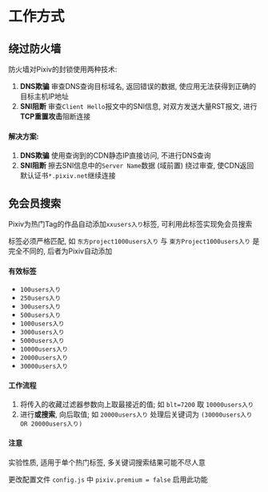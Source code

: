 # 工作方式

## 绕过防火墙

防火墙对Pixiv的封锁使用两种技术:

1. **DNS欺骗** 审查DNS查询目标域名, 返回错误的数据, 使应用无法获得到正确的目标主机IP地址
2. **SNI阻断** 审查`Client Hello`报文中的SNI信息, 对双方发送大量RST报文, 进行**TCP重置攻击**阻断连接

#### 解决方案:

1. **DNS欺骗** 使用查询到的CDN静态IP直接访问, 不进行DNS查询
2. **SNI阻断** 擦去SNI信息中的`Server Name`数据 (域前置) 绕过审查, 使CDN返回默认证书`*.pixiv.net`继续连接

## 免会员搜索

Pixiv为热门Tag的作品自动添加`xxusers入り`标签, 可利用此标签实现免会员搜索

标签必须严格匹配, 如 `东方project1000users入り` 与 `東方Project1000users入り` 是完全不同的, 后者为Pixiv自动添加

#### 有效标签

- `100users入り`
- `250users入り`
- `300users入り`
- `500users入り`
- `1000users入り`
- `3000users入り`
- `5000users入り`
- `10000users入り`
- `20000users入り`
- `30000users入り`

#### 工作流程

1. 将传入的收藏过滤器参数向上取最接近的值; 如 `blt=7200` 取 `10000users入り`
2. 进行**或搜索**, 向后取值; 如 `20000users入り` 处理后关键词为 `(30000users入り OR 20000users入り)`

#### 注意

实验性质, 适用于单个热门标签, 多关键词搜索结果可能不尽人意

更改配置文件 `config.js` 中 `pixiv.premium = false` 启用此功能